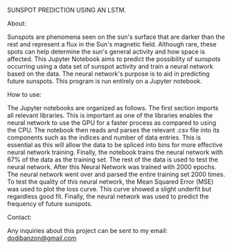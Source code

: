 SUNSPOT PREDICTION USING AN LSTM. 

About:


Sunspots are phenomena seen on the sun's surface that are darker than the rest and represent a flux in the Sun's magnetic field. Although rare, these spots can help determine the sun's general activity and how space is affected. This Jupyter Notebook aims to predict the possibility of sunspots occurring using a data set of sunspot activity and train a neural network based on the data. The neural network's purpose is to aid in predicting future sunspots. This program is run entirely on a Jupyter notebook. 

How to use:


The Jupyter notebooks are organized as follows. The first section imports all relevant libraries. This is important as one of the libraries enables the neural network to use the GPU for a faster process as compared to using the CPU. The notebook then reads and parses the relevant .csv file into its components such as the indices and number of data entries. This is essential as this will allow the data to be spliced into bins for more effective neural network training. Finally, the notebook trains the neural network with 67% of the data as the training set. The rest of the data is used to test the neural network. After this Neural Network was trained with 2000 epochs. The neural network went over and parsed the entire training set 2000 times. To test the quality of this neural network, the Mean Squared Error (MSE) was used to plot the loss curve. This curve showed a slight underfit but regardless good fit. Finally, the neural network was used to predict the frequency of future sunspots. 

Contact:


Any inquiries about this project can be sent to my email: dodibanzon@gmail.com


